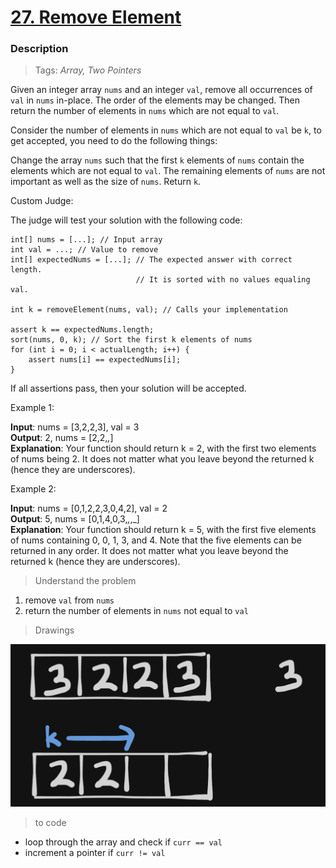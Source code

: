 # <a href="https://leetcode.com/problems/remove-element/?envType=study-plan-v2&envId=top-interview-150">27. Remove Element</a>

### Description

> Tags: *Array, Two Pointers*

Given an integer array `nums` and an integer `val`, remove all occurrences of `val` in `nums` in-place. The order of the elements may be changed. Then return the number of elements in `nums` which are not equal to `val`.

Consider the number of elements in `nums` which are not equal to `val` be `k`, to get accepted, you need to do the following things:

Change the array `nums` such that the first `k` elements of `nums` contain the elements which are not equal to `val`. The remaining elements of `nums` are not important as well as the size of `nums`.
Return `k`.

Custom Judge:

The judge will test your solution with the following code:
```
int[] nums = [...]; // Input array
int val = ...; // Value to remove
int[] expectedNums = [...]; // The expected answer with correct length.
                            // It is sorted with no values equaling val.

int k = removeElement(nums, val); // Calls your implementation

assert k == expectedNums.length;
sort(nums, 0, k); // Sort the first k elements of nums
for (int i = 0; i < actualLength; i++) {
    assert nums[i] == expectedNums[i];
}
```
If all assertions pass, then your solution will be accepted.

 

Example 1:

**Input**: nums = [3,2,2,3], val = 3<br>
**Output**: 2, nums = [2,2,_,_]<br>
**Explanation**: Your function should return k = 2, with the first two elements of nums being 2.
It does not matter what you leave beyond the returned k (hence they are underscores).


Example 2:

**Input**: nums = [0,1,2,2,3,0,4,2], val = 2<br>
**Output**: 5, nums = [0,1,4,0,3,_,_,_]<br>
**Explanation**: Your function should return k = 5, with the first five elements of nums containing 0, 0, 1, 3, and 4.
Note that the five elements can be returned in any order.
It does not matter what you leave beyond the returned k (hence they are underscores).

> Understand the problem

1. remove `val` from `nums`
2. return the number of elements in `nums` not equal to `val`

> Drawings

<img src="assets/image.png" alt="img"/>


> to code

- loop through the array and check if `curr == val`
- increment a pointer if `curr != val`

